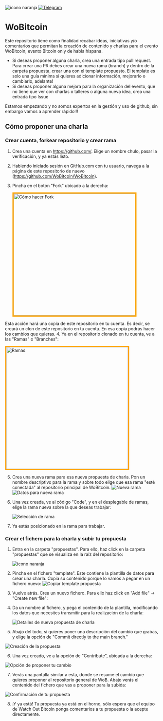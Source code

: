 
![icono naranja](https://user-images.githubusercontent.com/58108487/195281571-e7d4f189-c391-483c-9cb3-fc73a2aa1d63.png)
[![Telegram](https://img.shields.io/badge/chat-telegram-brightgreen)](https://t.me/WoBitcoin)

<style>
img.tutorial {
    width: 400px;
    border: 4px solid orange;
}
</style>

# WoBitcoin
Este repositorio tiene como finalidad recabar ideas, iniciativas y/o comentarios que permitan la creación de contenido y charlas para el evento WoBitcoin, evento Bitcoin only de habla hispana.

- Si deseas proponer alguna charla, crea una entrada tipo pull request. Para crear una PR debes crear una nueva rama (branch) y dentro de la carpeta propuesta, crear una con el template propuesto. El template es solo una guía mínima si quieres adicionar información, mejorarlo o cambiarlo, adelante!
- Si deseas proponer alguna mejora para la organización del evento, que no tiene que ver con charlas o talleres o alguna nueva idea, crea una entrada tipo Issue

Estamos empezando y no somos expertos en la gestión y uso de github, sin embargo vamos a aprender rápido!!!

## Cómo proponer una charla

### Crear cuenta, forkear repositorio y crear rama
1. Crea una cuenta en <a href="https://github.com/">https://github.com/</a>. Elige un nombre chulo, pasar la verificación, y ya estás listo.
2. Habiendo iniciado sesión en GitHub.com con tu usuario, navega a la página de este repositorio de nuevo (https://github.com/WoBitcoin/WoBitcoin).
3. Pincha en el botón "Fork" ubicado a la derecha:

  
   <img src="/assets/guide/fork.png" alt="Cómo hacer Fork" title="Cómo hacer Fork" style=" width: 400px; border: 4px solid orange;" />
 
  Esta acción hará una copia de este repositorio en tu cuenta. Es decir, se creará un clon de este repositorio en tu cuenta. En esa copia podrás hacer los cambios que quieras.
4. Ya en el repositorio clonado en tu cuenta, ve a las "Ramas" o "Branches":

   <img src="/assets/guide/branches.png" alt="Ramas" title="Ramas" class="tutorial" style=" width: 400px; border: 4px solid orange;" />


5. Crea una nueva rama para esa nueva propuesta de charla. Pon un nombre descriptivo para la rama y sobre todo elige que esa rama "esté conectada" al repositorio principal de WoBitcoin.
   ![Nueva rama](/assets/guide/newBranch.png?raw=true "Nueva rama")
   ![Datos para nueva rama](/assets/guide/branchDetails.png?raw=true "Datos para nueva rama")

6. Una vez creada, ve al código "Code", y en el desplegable de ramas, elige la rama nueva sobre la que deseas trabajar:

   ![Selección de rama](/assets/guide/selectBranch.png?raw=true "Selección de rama")
  
 7. Ya estás posicionado en la rama para trabajar.

### Crear el fichero para la charla y subir tu propuesta

1. Entra en la carpeta "propuestas". Para ello, haz click en la carpeta "propuestas" que se visualiza en la raíz del repositorio:

   ![icono naranja](/assets/guide/proposalFolder.png?raw=true "Carpeta propuestas")
 2. Pincha en el fichero "template". Este contiene la plantilla de datos para crear una charla. Copia su contenido porque lo vamos a pegar en un fichero nuevo:
   ![Copiar template propuesta](/assets/guide/copyTemplate.png?raw=true "Copiar template propuesta")
3. Vuelve atrás. Crea un nuevo fichero. Para ello haz click en "Add file" -> "Create new file":

4. Da un nombre al fichero, y pega el contenido de la plantilla, modificando los datos que necesites transmitir para la realización de la charla:

   ![Detalles de nueva propuesta de charla](/assets/guide/newTalk.png?raw=true "Detalles de nueva propuesta de charla")

5. Abajo del todo, si quieres poner una descripción del cambio que grabas, y elige la opción de "Commit directly to the main branch." 

  ![Creación de la propuesta](/assets/guide/newCommit.png?raw=true "Creación de la nueva propuesta")

6. Una vez creado, ve a la opción de "Contribute", ubicada a la derecha:

  ![Opción de proponer tu cambio](/assets/guide/newPullRequest.png?raw=true "Opción de proponer tu cambio")

7. Verás una pantalla similar a esta, donde se resume el cambio que quieres proponer al repositorio general de WoB. Abajo verás el contenido del fichero que vas a proponer para la subida:

  ![Confirmación de tu propuesta](/assets/guide/confirmPullRequest.png?raw=true "Confirmación de tu propuesta")

8. ¡Y ya está! Tu propuesta ya está en el horno, sólo espera que el equipo de Watch Out Bitcoin ponga comentarios a tu propuesta o la acepte directamente.

